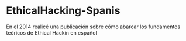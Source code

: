 # EthicalHacking-Spanis
En el 2014 realicé una publicación sobre cómo abarcar los fundamentos teóricos de Ethical Hackin en español
